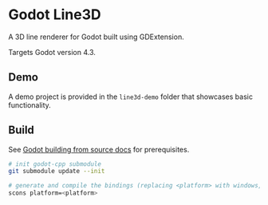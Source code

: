 # Godot Line3D

A 3D line renderer for Godot built using GDExtension.

Targets Godot version 4.3.

## Demo

A demo project is provided in the `line3d-demo` folder that showcases basic functionality.

## Build

See [Godot building from source docs](https://docs.godotengine.org/en/stable/contributing/development/compiling/index.html#toc-devel-compiling) for prerequisites.

```bash
# init godot-cpp submodule
git submodule update --init

# generate and compile the bindings (replacing <platform> with windows, linux or macos depending on your OS)
scons platform=<platform>
```
